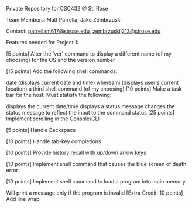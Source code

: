 Private Repository for CSC432 @ St. Rose

Team Members: Matt Parrella, Jake Zembrzuski

Contact: parrellam617@strose.edu, zembrzuskij213@strose.edu

Features needed for Project 1:

[5 points] Alter the 'ver' command to display a different name (of my choosing) for the OS and the version number

[15 points] Add the following shell commands:

date (displays current date and time)
whereami (displays user's current location)
a third shell command (of my choosing)
[10 points] Make a task bar for the host. Must statisfy the following:

displays the current date/time
displays a status message
changes the status message to reflect the input to the command status
[25 points] Implement scrolling in the Console/CLI

[5 points] Handle Backspace

[10 points] Handle tab-key completions

[10 points] Provide history recall with up/down arrow keys

[10 points] Implement shell command that causes the blue screen of death error

[10 points] Implement shell command to load a program into main memory

Will print a message only if the program is invalid
[Extra Credit: 10 points] Add line wrap

